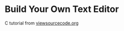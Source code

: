 # Build Your Own Text Editor

C tutorial from [viewsourcecode.org](https://viewsourcecode.org/snaptoken/kilo/index.html)
